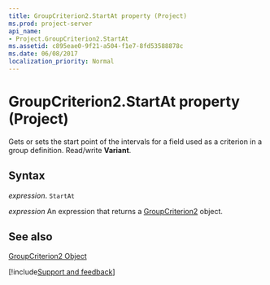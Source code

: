 ```yaml
---
title: GroupCriterion2.StartAt property (Project)
ms.prod: project-server
api_name:
- Project.GroupCriterion2.StartAt
ms.assetid: c895eae0-9f21-a504-f1e7-8fd53588878c
ms.date: 06/08/2017
localization_priority: Normal
---
```



# GroupCriterion2.StartAt property (Project)

Gets or sets the start point of the intervals for a field used as a criterion in a group definition. Read/write  **Variant**.


## Syntax

_expression_. `StartAt`

 _expression_ An expression that returns a [GroupCriterion2](./Project.GroupCriterion2.md) object.


## See also


[GroupCriterion2 Object](Project.GroupCriterion2.md)

[!include[Support and feedback](~/includes/feedback-boilerplate.md)]